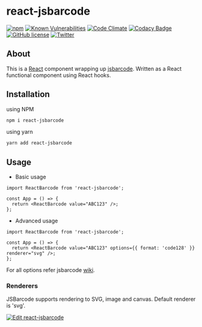 # react-jsbarcode

[![npm](https://img.shields.io/npm/v/react-jsbarcode.svg)](https://www.npmjs.com/package/react-jsbarcode)
[![Known Vulnerabilities](https://snyk.io/test/github/iamchathu/react-jsbarcode/badge.svg)](https://snyk.io/test/github/iamchathu/react-jsbarcode)
[![Code Climate](https://codeclimate.com/github/iamchathu/react-jsbarcode/badges/gpa.svg)](https://codeclimate.com/github/iamchathu/react-jsbarcode)
[![Codacy Badge](https://app.codacy.com/project/badge/Grade/1327fdb350f84fc7b3dded573c983892)](https://www.codacy.com/gh/iamchathu/react-jsbarcode/dashboard?utm_source=github.com&utm_medium=referral&utm_content=iamchathu/react-jsbarcode&utm_campaign=Badge_Grade)
[![GitHub license](https://img.shields.io/badge/license-MIT-blue.svg)](https://raw.githubusercontent.com/iamchathu/react-jsbarcode/master/LICENSE)
[![Twitter](https://img.shields.io/twitter/url/https/github.com/iamchathu/react-jsbarcode.svg?style=social)](https://twitter.com/intent/tweet?text=Barcode+for+react&url=https%3A%2F%2Fgithub.com%2Fiamchathu%2Freact-jsbarcode)

## About

This is a [React](https://reactjs.org) component wrapping up [jsbarcode](<[https://](https://github.com/lindell/JsBarcode)>). Written as a React functional component using React hooks. <ReactBarcode />

## Installation

using NPM

```bash
npm i react-jsbarcode
```

using yarn

```bash
yarn add react-jsbarcode
```

## Usage

- Basic usage

```tsx
import ReactBarcode from 'react-jsbarcode';

const App = () => {
  return <ReactBarcode value="ABC123" />;
};
```

- Advanced usage

```tsx
import ReactBarcode from 'react-jsbarcode';

const App = () => {
  return <ReactBarcode value="ABC123" options={{ format: 'code128' }} renderer="svg" />;
};
```

For all options refer jsbarcode [wiki](https://github.com/lindell/JsBarcode/wiki/Options).

### Renderers

JSBarcode supports rendering to SVG, image and canvas. Default renderer is 'svg'.

[![Edit react-jsbarcode](https://codesandbox.io/static/img/play-codesandbox.svg)](https://codesandbox.io/s/react-jsbarcode-2659g?fontsize=14&hidenavigation=1&theme=dark)
